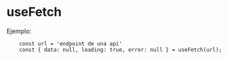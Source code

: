 # useFetch

Ejemplo:
```
    const url = 'endpoint de una api'
    const { data: null, loading: true, error: null } = useFetch(url);

```